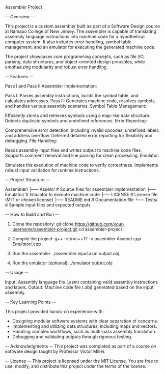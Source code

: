 Assembler Project

-- Overview -- 

This project is a custom assembler built as part of a Software Design course at Ramapo College of New Jersey. 
The assembler is capable of translating assembly language instructions into machine code for a hypothetical computer 
system. It also includes error handling, symbol table management, and an emulator for executing the generated machine code.

The project showcases core programming concepts, such as file I/O, parsing, data structures, and object-oriented design 
principles, while emphasizing modularity and robust error handling.

-- Features --

Pass I and Pass II Assembler Implementation:

Pass I: Parses assembly instructions, builds the symbol table, and calculates addresses.
Pass II: Generates machine code, resolves symbols, and handles various assembly scenarios.
Symbol Table Management:

Efficiently stores and retrieves symbols using a map-like data structure.
Detects duplicate symbols and undefined references.
Error Reporting:

Comprehensive error detection, including invalid opcodes, undefined labels, and address overflow.
Deferred detailed error reporting for flexibility and debugging.
File Handling:

Reads assembly input files and writes output to machine code files.
Supports comment removal and line parsing for clean processing.
Emulator:

Simulates the execution of machine code to verify correctness.
Implements robust input validation for runtime instructions.


-- Project Structure --

Assembler/
├── Assem/                  # Source files for assembler implementation
├── Emulator/               # Emulator to execute machine code
├── LICENSE                 # License file (MIT or chosen license)
├── README.md               # Documentation file
└── Tests/                  # Sample input files and expected outputs

-- How to Build and Run -- 

1. Clone the repository:
git clone https://github.com/your-username/assembler-project.git
cd assembler-project

2. Compile the project:
g++ -std=c++17 -o assembler Assem/*.cpp Emulator/*.cpp

3. Run the assembler:
./assembler input.asm output.obj

4. Run the emulator (optional):
./emulator output.obj

-- Usage --

Input: Assembly language file (.asm) containing valid assembly instructions and labels.
Output: Machine code file (.obj) generated based on the input assembly.

-- Key Learning Points -- 

This project provided hands-on experience with:

- Designing modular software systems with clear separation of concerns.
- Implementing and utilizing data structures, including maps and vectors.
- Handling complex workflows, such as multi-pass assembly translation.
- Debugging and validating outputs through rigorous testing.

-- Acknowledgments --
This project was completed as part of a course on software design taught by Professor 
Victor Miller.

-- License -- 
This project is licensed under the MIT License. You are free to use, modify, and distribute 
this project under the terms of the license.
